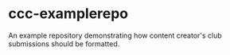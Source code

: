 # ccc-examplerepo
An example repository demonstrating how content creator's club submissions should be formatted.
